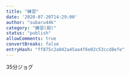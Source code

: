 ```yaml
---
title: "練習"
date: '2020-07-20T14:29:00'
author: "subaru44k"
category: "練習(弱)"
status: "publish"
allowComments: true
convertBreaks: false
entryHash: "ff875c2a042a45aa4f6e02c53ccd8efe"
---
```

35分ジョグ
